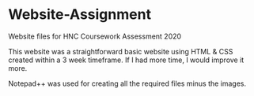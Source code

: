# Website-Assignment
Website files for HNC Coursework Assessment 2020

This website was a straightforward basic website using HTML & CSS created within a 3 week timeframe. 
If I had more time, I would improve it more.

Notepad++ was used for creating all the required files minus the images.
